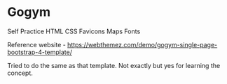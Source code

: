 # Gogym
 Self Practice HTML CSS Favicons Maps Fonts

 Reference website - https://webthemez.com/demo/gogym-single-page-bootstrap-4-template/

Tried to do the same as that template. Not exactly but yes for learning the concept.
